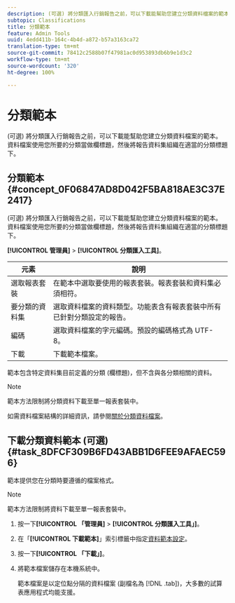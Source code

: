 ```yaml
---
description: (可選) 將分類匯入行銷報告之前，可以下載能幫助您建立分類資料檔案的範本。資料檔案使用您所要的分類當做欄標題，然後將報告資料集組織在適當的分類標題下。
subtopic: Classifications
title: 分類範本
feature: Admin Tools
uuid: 4edd411b-164c-4b4d-a872-b57a3163ca72
translation-type: tm+mt
source-git-commit: 78412c2588b07f47981ac0d953893db6b9e1d3c2
workflow-type: tm+mt
source-wordcount: '320'
ht-degree: 100%

---
```



# 分類範本

(可選) 將分類匯入行銷報告之前，可以下載能幫助您建立分類資料檔案的範本。資料檔案使用您所要的分類當做欄標題，然後將報告資料集組織在適當的分類標題下。

## 分類範本 {#concept_0F06847AD8D042F5BA818AE3C37E2417}

(可選) 將分類匯入行銷報告之前，可以下載能幫助您建立分類資料檔案的範本。資料檔案使用您所要的分類當做欄標題，然後將報告資料集組織在適當的分類標題下。

**[!UICONTROL 管理員]** > **[!UICONTROL 分類匯入工具]**。

| 元素 | 說明 |
|---|---|
| 選取報表套裝 | 在範本中選取要使用的報表套裝。報表套裝和資料集必須相符。 |
| 要分類的資料集 | 選取資料檔案的資料類型。功能表含有報表套裝中所有已針對分類設定的報告。 |
| 編碼 | 選取資料檔案的字元編碼。預設的編碼格式為 UTF-8。 |
| 下載 | 下載範本檔案。 |

範本包含特定資料集目前定義的分類 (欄標題)，但不含與各分類相關的資料。

>[!NOTE]
>
>範本方法限制將分類資料下載至單一報表套裝中。

如需資料檔案結構的詳細資訊，請參閱[關於分類資料檔案](/help/components/classifications/importer/c-saint-data-files.md)。

## 下載分類資料範本 (可選) {#task_8DFCF309B6FD43ABB1D6FEE9AFAEC596}

範本提供您在分類時要遵循的檔案格式。

>[!NOTE]
>
>範本方法限制將資料下載至單一報表套裝中。

1. 按一下&#x200B;**[!UICONTROL 「管理員]** > **[!UICONTROL 分類匯入工具」]**。
1. 在「**[!UICONTROL 下載範本]**」索引標籤中指定[資料範本設定](/help/components/classifications/importer/c-download-saint-data.md)。
1. 按一下&#x200B;**[!UICONTROL 「下載」]**。
1. 將範本檔案儲存在本機系統中。

   範本檔案是以定位點分隔的資料檔案 (副檔名為 [!DNL .tab])，大多數的試算表應用程式均能支援。


